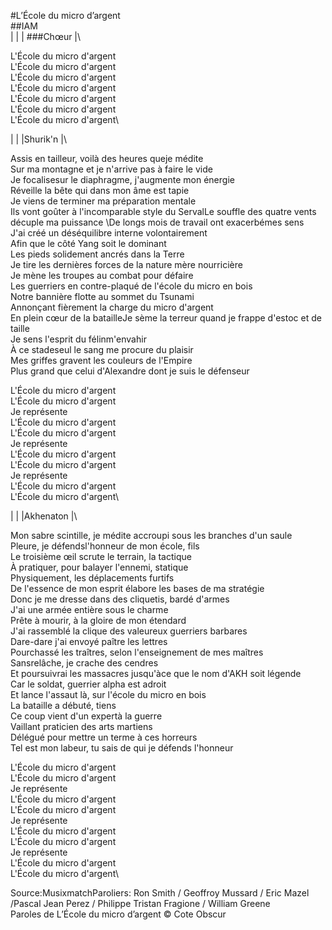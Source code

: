#L’École du micro d’argent\
##IAM\
| | | ###Chœur |\

L'École du micro d'argent\
L'École du micro d'argent\
L'École du micro d'argent\
L'École du micro d'argent\
L'École du micro d'argent\
L'École du micro d'argent\
L'École du micro d'argent\


| | |Shurik'n |\

Assis en tailleur, voilà des heures queje médite\
Sur ma montagne et je n'arrive pas à faire le vide\
Je focalisesur le diaphragme, j'augmente mon énergie\
Réveille la bête qui dans mon âme est tapie\
Je viens de terminer ma préparation mentale\
Ils vont goûter à l'incomparable style du ServalLe souffle des quatre vents décuple ma puissance
\De longs mois de travail ont exacerbémes sens\
J'ai créé un déséquilibre interne volontairement\
Afin que le côté Yang soit le dominant\
Les pieds solidement ancrés dans la Terre\
Je tire les dernières forces de la nature mère nourricière\
Je mène les troupes au combat pour défaire\
Les guerriers en contre-plaqué de l'école du micro en bois\
Notre bannière flotte au sommet du Tsunami\
Annonçant fièrement la charge du micro d'argent\
En plein cœur de la batailleJe sème la terreur quand je frappe d'estoc et de taille\
Je sens l'esprit du félinm'envahir\
À ce stadeseul le sang me procure du plaisir\
Mes griffes gravent les couleurs de l'Empire\
Plus grand que celui d'Alexandre dont je suis le défenseur


L'École du micro d'argent\
L'École du micro d'argent\
Je représente\
L'École du micro d'argent\
L'École du micro d'argent\
Je représente\
L'École du micro d'argent\
L'École du micro d'argent\
Je représente\
L'École du micro d'argent\
L'École du micro d'argent\


| | |Akhenaton |\

Mon sabre scintille, je médite accroupi sous les branches d'un saule\
Pleure, je défendsl'honneur de mon école, fils\
Le troisième œil scrute le terrain, la tactique\
À pratiquer, pour balayer l'ennemi, statique\
Physiquement, les déplacements furtifs\
De l'essence de mon esprit élabore les bases de ma stratégie\
Donc je me dresse dans des cliquetis, bardé d'armes\
J'ai une armée entière sous le charme\
Prête à mourir, à la gloire de mon étendard\
J'ai rassemblé la clique des valeureux guerriers barbares\
Dare-dare j'ai envoyé paître les lettres\
Pourchassé les traîtres, selon l'enseignement de mes maîtres\
Sansrelâche, je crache des cendres\
Et poursuivrai les massacres jusqu'àce que le nom d'AKH soit légende\
Car le soldat, guerrier alpha est adroit\
Et lance l'assaut là, sur l'école du micro en bois\
La bataille a débuté, tiens\
Ce coup vient d'un expertà la guerre\
Vaillant praticien des arts martiens\
Délégué pour mettre un terme à ces horreurs\
Tel est mon labeur, tu sais de qui je défends l'honneur

L'École du micro d'argent\
L'École du micro d'argent\
Je représente\
L'École du micro d'argent\
L'École du micro d'argent\
Je représente\
L'École du micro d'argent\
L'École du micro d'argent\
Je représente\
L'École du micro d'argent\
L'École du micro d'argent\

Source:MusixmatchParoliers: Ron Smith / Geoffroy Mussard / Eric Mazel /Pascal Jean Perez / Philippe Tristan Fragione / William Greene\
Paroles de L’École du micro d’argent © Cote Obscur